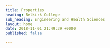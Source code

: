 ```yaml
---
title: Properties
heading: Belkirk College
sub_heading: Engineering and Health Sciences
layout: home
date: 2018-11-01 21:49:39 +0000
published: false

---
```

